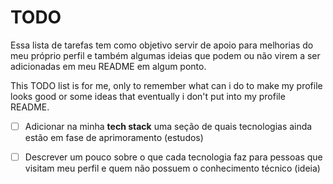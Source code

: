 # TODO

Essa lista de tarefas tem como objetivo servir de apoio para melhorias do meu próprio perfil e também algumas ideias que podem ou não virem a ser adicionadas em meu README em algum ponto.

This TODO list is for me, only to remember what can i do to make my profile looks good or some ideas that eventually i don't put into my profile README.

- [ ] Adicionar na minha **tech stack** uma seção de quais tecnologias ainda estão em fase de aprimoramento (estudos)
- [ ] Descrever um pouco sobre o que cada tecnologia faz para pessoas que visitam meu perfil e quem não possuem o conhecimento técnico (ideia)

